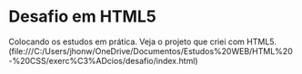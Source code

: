 # Desafio em HTML5
 Colocando os estudos em prática. 
 Veja o projeto que criei com HTML5. (file:///C:/Users/jhonw/OneDrive/Documentos/Estudos%20WEB/HTML%20-%20CSS/exerc%C3%ADcios/desafio/index.html)
